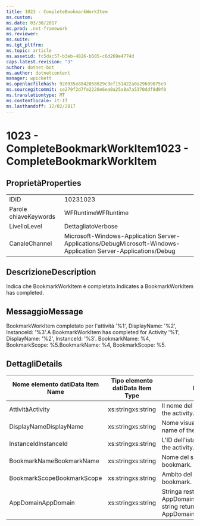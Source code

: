 ```yaml
---
title: 1023 - CompleteBookmarkWorkItem
ms.custom: 
ms.date: 03/30/2017
ms.prod: .net-framework
ms.reviewer: 
ms.suite: 
ms.tgt_pltfrm: 
ms.topic: article
ms.assetid: fc5dac57-b3eb-4826-b505-c6d269e4774d
caps.latest.revision: "3"
author: dotnet-bot
ms.author: dotnetcontent
manager: wpickett
ms.openlocfilehash: 920935e8842058029c3ef151422a0a29609075e9
ms.sourcegitcommit: ce279f2d7fe2220e6ea0a25a8a7a5370ddf8d9f0
ms.translationtype: MT
ms.contentlocale: it-IT
ms.lasthandoff: 12/02/2017
---
```

# <a name="1023---completebookmarkworkitem"></a><span data-ttu-id="5f808-102">1023 - CompleteBookmarkWorkItem</span><span class="sxs-lookup"><span data-stu-id="5f808-102">1023 - CompleteBookmarkWorkItem</span></span>
## <a name="properties"></a><span data-ttu-id="5f808-103">Proprietà</span><span class="sxs-lookup"><span data-stu-id="5f808-103">Properties</span></span>  
  
|||  
|-|-|  
|<span data-ttu-id="5f808-104">ID</span><span class="sxs-lookup"><span data-stu-id="5f808-104">ID</span></span>|<span data-ttu-id="5f808-105">1023</span><span class="sxs-lookup"><span data-stu-id="5f808-105">1023</span></span>|  
|<span data-ttu-id="5f808-106">Parole chiave</span><span class="sxs-lookup"><span data-stu-id="5f808-106">Keywords</span></span>|<span data-ttu-id="5f808-107">WFRuntime</span><span class="sxs-lookup"><span data-stu-id="5f808-107">WFRuntime</span></span>|  
|<span data-ttu-id="5f808-108">Livello</span><span class="sxs-lookup"><span data-stu-id="5f808-108">Level</span></span>|<span data-ttu-id="5f808-109">Dettagliato</span><span class="sxs-lookup"><span data-stu-id="5f808-109">Verbose</span></span>|  
|<span data-ttu-id="5f808-110">Canale</span><span class="sxs-lookup"><span data-stu-id="5f808-110">Channel</span></span>|<span data-ttu-id="5f808-111">Microsoft-Windows-Application Server-Applications/Debug</span><span class="sxs-lookup"><span data-stu-id="5f808-111">Microsoft-Windows-Application Server-Applications/Debug</span></span>|  
  
## <a name="description"></a><span data-ttu-id="5f808-112">Descrizione</span><span class="sxs-lookup"><span data-stu-id="5f808-112">Description</span></span>  
 <span data-ttu-id="5f808-113">Indica che BookmarkWorkItem è completato.</span><span class="sxs-lookup"><span data-stu-id="5f808-113">Indicates a BookmarkWorkItem has completed.</span></span>  
  
## <a name="message"></a><span data-ttu-id="5f808-114">Messaggio</span><span class="sxs-lookup"><span data-stu-id="5f808-114">Message</span></span>  
 <span data-ttu-id="5f808-115">BookmarkWorkItem completato per l'attività '%1', DisplayName: '%2', InstanceId: '%3'.</span><span class="sxs-lookup"><span data-stu-id="5f808-115">A BookmarkWorkItem has completed for Activity '%1', DisplayName: '%2', InstanceId: '%3'.</span></span> <span data-ttu-id="5f808-116">BookmarkName: %4, BookmarkScope: %5.</span><span class="sxs-lookup"><span data-stu-id="5f808-116">BookmarkName: %4, BookmarkScope: %5.</span></span>  
  
## <a name="details"></a><span data-ttu-id="5f808-117">Dettagli</span><span class="sxs-lookup"><span data-stu-id="5f808-117">Details</span></span>  
  
|<span data-ttu-id="5f808-118">Nome elemento dati</span><span class="sxs-lookup"><span data-stu-id="5f808-118">Data Item Name</span></span>|<span data-ttu-id="5f808-119">Tipo elemento dati</span><span class="sxs-lookup"><span data-stu-id="5f808-119">Data Item Type</span></span>|<span data-ttu-id="5f808-120">Descrizione</span><span class="sxs-lookup"><span data-stu-id="5f808-120">Description</span></span>|  
|--------------------|--------------------|-----------------|  
|<span data-ttu-id="5f808-121">Attività</span><span class="sxs-lookup"><span data-stu-id="5f808-121">Activity</span></span>|<span data-ttu-id="5f808-122">xs:string</span><span class="sxs-lookup"><span data-stu-id="5f808-122">xs:string</span></span>|<span data-ttu-id="5f808-123">Il nome del tipo di attività.</span><span class="sxs-lookup"><span data-stu-id="5f808-123">The type name of the activity.</span></span>|  
|<span data-ttu-id="5f808-124">DisplayName</span><span class="sxs-lookup"><span data-stu-id="5f808-124">DisplayName</span></span>|<span data-ttu-id="5f808-125">xs:string</span><span class="sxs-lookup"><span data-stu-id="5f808-125">xs:string</span></span>|<span data-ttu-id="5f808-126">Nome visualizzato dell'attività.</span><span class="sxs-lookup"><span data-stu-id="5f808-126">The display name of the activity.</span></span>|  
|<span data-ttu-id="5f808-127">InstanceId</span><span class="sxs-lookup"><span data-stu-id="5f808-127">InstanceId</span></span>|<span data-ttu-id="5f808-128">xs:string</span><span class="sxs-lookup"><span data-stu-id="5f808-128">xs:string</span></span>|<span data-ttu-id="5f808-129">L'ID dell'istanza dell'attività.</span><span class="sxs-lookup"><span data-stu-id="5f808-129">The instance id of the activity.</span></span>|  
|<span data-ttu-id="5f808-130">BookmarkName</span><span class="sxs-lookup"><span data-stu-id="5f808-130">BookmarkName</span></span>|<span data-ttu-id="5f808-131">xs:string</span><span class="sxs-lookup"><span data-stu-id="5f808-131">xs:string</span></span>|<span data-ttu-id="5f808-132">Nome del segnalibro.</span><span class="sxs-lookup"><span data-stu-id="5f808-132">The name of the bookmark.</span></span>|  
|<span data-ttu-id="5f808-133">BookmarkScope</span><span class="sxs-lookup"><span data-stu-id="5f808-133">BookmarkScope</span></span>|<span data-ttu-id="5f808-134">xs:string</span><span class="sxs-lookup"><span data-stu-id="5f808-134">xs:string</span></span>|<span data-ttu-id="5f808-135">Ambito del segnalibro.</span><span class="sxs-lookup"><span data-stu-id="5f808-135">The scope of the bookmark.</span></span>|  
|<span data-ttu-id="5f808-136">AppDomain</span><span class="sxs-lookup"><span data-stu-id="5f808-136">AppDomain</span></span>|<span data-ttu-id="5f808-137">xs:string</span><span class="sxs-lookup"><span data-stu-id="5f808-137">xs:string</span></span>|<span data-ttu-id="5f808-138">Stringa restituita da AppDomain.CurrentDomain.FriendlyName.</span><span class="sxs-lookup"><span data-stu-id="5f808-138">The string returned by AppDomain.CurrentDomain.FriendlyName.</span></span>|
